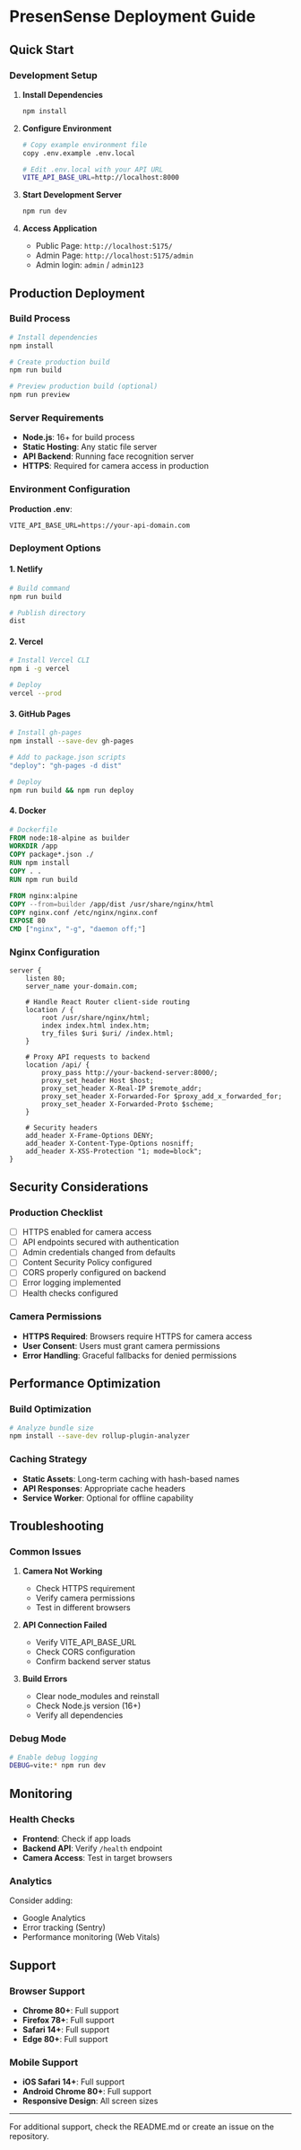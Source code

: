 # PresenSense Deployment Guide

## Quick Start

### Development Setup
1. **Install Dependencies**
   ```bash
   npm install
   ```

2. **Configure Environment**
   ```bash
   # Copy example environment file
   copy .env.example .env.local
   
   # Edit .env.local with your API URL
   VITE_API_BASE_URL=http://localhost:8000
   ```

3. **Start Development Server**
   ```bash
   npm run dev
   ```

4. **Access Application**
   - Public Page: `http://localhost:5175/`
   - Admin Page: `http://localhost:5175/admin`
   - Admin login: `admin` / `admin123`

## Production Deployment

### Build Process
```bash
# Install dependencies
npm install

# Create production build
npm run build

# Preview production build (optional)
npm run preview
```

### Server Requirements
- **Node.js**: 16+ for build process
- **Static Hosting**: Any static file server
- **API Backend**: Running face recognition server
- **HTTPS**: Required for camera access in production

### Environment Configuration

**Production .env**:
```env
VITE_API_BASE_URL=https://your-api-domain.com
```

### Deployment Options

#### 1. Netlify
```bash
# Build command
npm run build

# Publish directory
dist
```

#### 2. Vercel
```bash
# Install Vercel CLI
npm i -g vercel

# Deploy
vercel --prod
```

#### 3. GitHub Pages
```bash
# Install gh-pages
npm install --save-dev gh-pages

# Add to package.json scripts
"deploy": "gh-pages -d dist"

# Deploy
npm run build && npm run deploy
```

#### 4. Docker
```dockerfile
# Dockerfile
FROM node:18-alpine as builder
WORKDIR /app
COPY package*.json ./
RUN npm install
COPY . .
RUN npm run build

FROM nginx:alpine
COPY --from=builder /app/dist /usr/share/nginx/html
COPY nginx.conf /etc/nginx/nginx.conf
EXPOSE 80
CMD ["nginx", "-g", "daemon off;"]
```

### Nginx Configuration
```nginx
server {
    listen 80;
    server_name your-domain.com;
    
    # Handle React Router client-side routing
    location / {
        root /usr/share/nginx/html;
        index index.html index.htm;
        try_files $uri $uri/ /index.html;
    }
    
    # Proxy API requests to backend
    location /api/ {
        proxy_pass http://your-backend-server:8000/;
        proxy_set_header Host $host;
        proxy_set_header X-Real-IP $remote_addr;
        proxy_set_header X-Forwarded-For $proxy_add_x_forwarded_for;
        proxy_set_header X-Forwarded-Proto $scheme;
    }
    
    # Security headers
    add_header X-Frame-Options DENY;
    add_header X-Content-Type-Options nosniff;
    add_header X-XSS-Protection "1; mode=block";
}
```

## Security Considerations

### Production Checklist
- [ ] HTTPS enabled for camera access
- [ ] API endpoints secured with authentication
- [ ] Admin credentials changed from defaults
- [ ] Content Security Policy configured
- [ ] CORS properly configured on backend
- [ ] Error logging implemented
- [ ] Health checks configured

### Camera Permissions
- **HTTPS Required**: Browsers require HTTPS for camera access
- **User Consent**: Users must grant camera permissions
- **Error Handling**: Graceful fallbacks for denied permissions

## Performance Optimization

### Build Optimization
```bash
# Analyze bundle size
npm install --save-dev rollup-plugin-analyzer
```

### Caching Strategy
- **Static Assets**: Long-term caching with hash-based names
- **API Responses**: Appropriate cache headers
- **Service Worker**: Optional for offline capability

## Troubleshooting

### Common Issues

1. **Camera Not Working**
   - Check HTTPS requirement
   - Verify camera permissions
   - Test in different browsers

2. **API Connection Failed**
   - Verify VITE_API_BASE_URL
   - Check CORS configuration
   - Confirm backend server status

3. **Build Errors**
   - Clear node_modules and reinstall
   - Check Node.js version (16+)
   - Verify all dependencies

### Debug Mode
```bash
# Enable debug logging
DEBUG=vite:* npm run dev
```

## Monitoring

### Health Checks
- **Frontend**: Check if app loads
- **Backend API**: Verify `/health` endpoint
- **Camera Access**: Test in target browsers

### Analytics
Consider adding:
- Google Analytics
- Error tracking (Sentry)
- Performance monitoring (Web Vitals)

## Support

### Browser Support
- **Chrome 80+**: Full support
- **Firefox 78+**: Full support  
- **Safari 14+**: Full support
- **Edge 80+**: Full support

### Mobile Support
- **iOS Safari 14+**: Full support
- **Android Chrome 80+**: Full support
- **Responsive Design**: All screen sizes

---

For additional support, check the README.md or create an issue on the repository.
